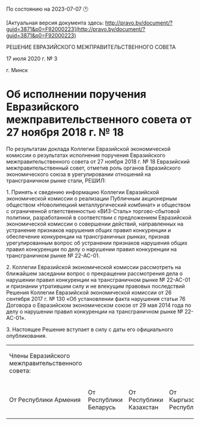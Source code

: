 По состоянию на 2023-07-07 &#x1F550;

[Актуальная версия документа здесь: http://pravo.by/document/?guid=3871&p0=F92000223](http://pravo.by/document/?guid=3871&p0=F92000223)

<p>РЕШЕНИЕ ЕВРАЗИЙСКОГО МЕЖПРАВИТЕЛЬСТВЕННОГО СОВЕТА</p>
<p>17 июля 2020 г. № 3</p>
<p>г. Минск</p>
<h1>Об исполнении поручения Евразийского межправительственного совета от 27 ноября 2018 г. № 18</h1>
<p>По результатам доклада Коллегии Евразийской экономической комиссии о результатах исполнения поручения Евразийского межправительственного совета от 27 ноября 2018 г. № 18 Евразийский межправительственный совет, отметив роль органов Евразийского экономического союза в урегулировании отношений на трансграничном рынке стали, РЕШИЛ:</p>
<p>1. Принять к сведению информацию Коллегии Евразийской экономической комиссии о реализации Публичным акционерным обществом «Новолипецкий металлургический комбинат» и обществом с ограниченной ответственностью «ВИЗ-Сталь» торгово-сбытовой политики, разработанной в соответствии с предложением Евразийской экономической комиссии о совершении действий, направленных на устранение признаков нарушения общих правил конкуренции и обеспечение конкуренции на трансграничных рынках, признав урегулированным вопрос об устранении признаков нарушения общих правил конкуренции по делу о нарушении правил конкуренции на трансграничном рынке № 22-АС-01.</p>
<p>2. Коллегии Евразийской экономической комиссии рассмотреть на ближайшем заседании вопрос о прекращении рассмотрения дела о нарушении правил конкуренции на трансграничном рынке № 22-АС-01 и признании утратившим силу и не влекущим правовых последствий Решения Коллегии Евразийской экономической комиссии от 26 сентября 2017 г. № 130 «Об установлении факта нарушения статьи 76 Договора о Евразийском экономическом союзе от 29 мая 2014 года по делу о нарушении правил конкуренции на трансграничном рынке № 22-АС-01».</p>
<p>3. Настоящее Решение вступает в силу с даты его официального опубликования.</p>
<p></p>
<table>
<tr><td><p>Члены Евразийского межправительственного совета:</p></td></tr>
<tr>
<td><p>От Республики Армения</p></td>
<td><p>От Республики Беларусь</p></td>
<td><p>От Республики Казахстан</p></td>
<td><p>От Кыргызской Республики</p></td>
<td><p>От Российской Федерации</p></td>
</tr>
</table>
<p></p>